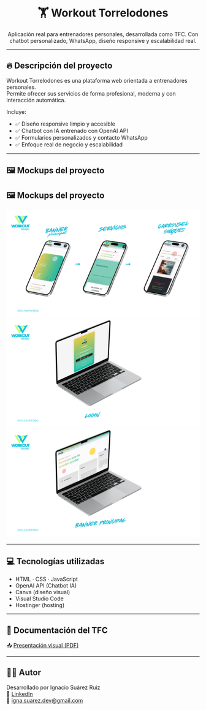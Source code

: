 <h1 align="center">🏋️ Workout Torrelodones</h1>

<p align="center">
Aplicación real para entrenadores personales, desarrollada como TFC.  
Con chatbot personalizado, WhatsApp, diseño responsive y escalabilidad real.
</p>

---

## 🔥 Descripción del proyecto

Workout Torrelodones es una plataforma web orientada a entrenadores personales.  
Permite ofrecer sus servicios de forma profesional, moderna y con interacción automática.

Incluye:
- ✅ Diseño responsive limpio y accesible
- ✅ Chatbot con IA entrenado con OpenAI API
- ✅ Formularios personalizados y contacto WhatsApp
- ✅ Enfoque real de negocio y escalabilidad

---

## 🖼️ Mockups del proyecto

## 🖼️ Mockups del proyecto

<p align="center">
  <img src="WorkOutTorrelodones/assets/mockups/mockup1.png" width="700"/>
  <br/>
  <img src="WorkOutTorrelodones/assets/mockups/mockup2.png" width="700"/>
  <br/>
  <img src="WorkOutTorrelodones/assets/mockups/mockup3.png" width="700"/>
</p>


---

## 💻 Tecnologías utilizadas

- HTML · CSS · JavaScript
- OpenAI API (Chatbot IA)
- Canva (diseño visual)
- Visual Studio Code
- Hostinger (hosting)

---

## 📄 Documentación del TFC

📥 [Presentación visual (PDF)](assets/Clean_and_Modern_App_Portfolio_Mockup_Presentation.pdf)

---

## 👨‍💻 Autor

Desarrollado por Ignacio Suárez Ruiz  
🔗 [LinkedIn](https://www.linkedin.com/in/tuusuario)  
📧 igna.suarez.dev@gmail.com
